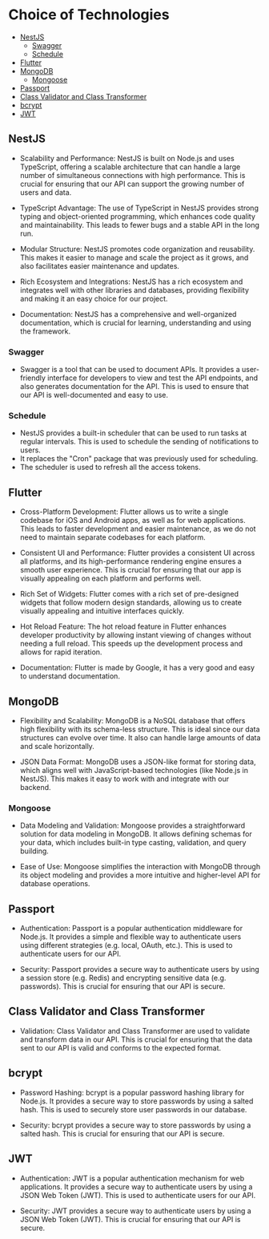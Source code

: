 # Choice of Technologies

-   [NestJS](#nestjs)
    -   [Swagger](#swagger)
    -   [Schedule](#schedule)
-   [Flutter](#flutter)
-   [MongoDB](#mongodb)
    -   [Mongoose](#mongoose)
-   [Passport](#passport)
-   [Class Validator and Class Transformer](#class-validator-and-class-transformer)
-   [bcrypt](#bcrypt)
-   [JWT](#jwt)

## NestJS

-   Scalability and Performance: NestJS is built on Node.js and uses TypeScript, offering a scalable architecture that can handle a large number of simultaneous connections with high performance. This is crucial for ensuring that our API can support the growing number of users and data.

-   TypeScript Advantage: The use of TypeScript in NestJS provides strong typing and object-oriented programming, which enhances code quality and maintainability. This leads to fewer bugs and a stable API in the long run.

-   Modular Structure: NestJS promotes code organization and reusability. This makes it easier to manage and scale the project as it grows, and also facilitates easier maintenance and updates.

-   Rich Ecosystem and Integrations: NestJS has a rich ecosystem and integrates well with other libraries and databases, providing flexibility and making it an easy choice for our project.

-   Documentation: NestJS has a comprehensive and well-organized documentation, which is crucial for learning, understanding and using the framework.

### Swagger

-   Swagger is a tool that can be used to document APIs. It provides a user-friendly interface for developers to view and test the API endpoints, and also generates documentation for the API. This is used to ensure that our API is well-documented and easy to use.

### Schedule

-   NestJS provides a built-in scheduler that can be used to run tasks at regular intervals. This is used to schedule the sending of notifications to users.
-   It replaces the "Cron" package that was previously used for scheduling.
-   The scheduler is used to refresh all the access tokens.

## Flutter

-   Cross-Platform Development: Flutter allows us to write a single codebase for iOS and Android apps, as well as for web applications. This leads to faster development and easier maintenance, as we do not need to maintain separate codebases for each platform.

-   Consistent UI and Performance: Flutter provides a consistent UI across all platforms, and its high-performance rendering engine ensures a smooth user experience. This is crucial for ensuring that our app is visually appealing on each platform and performs well.

-   Rich Set of Widgets: Flutter comes with a rich set of pre-designed widgets that follow modern design standards, allowing us to create visually appealing and intuitive interfaces quickly.

-   Hot Reload Feature: The hot reload feature in Flutter enhances developer productivity by allowing instant viewing of changes without needing a full reload. This speeds up the development process and allows for rapid iteration.

-   Documentation: Flutter is made by Google, it has a very good and easy to understand documentation.

## MongoDB

-   Flexibility and Scalability: MongoDB is a NoSQL database that offers high flexibility with its schema-less structure. This is ideal since our data structures can evolve over time. It also can handle large amounts of data and scale horizontally.

-   JSON Data Format: MongoDB uses a JSON-like format for storing data, which aligns well with JavaScript-based technologies (like Node.js in NestJS). This makes it easy to work with and integrate with our backend.

### Mongoose

-   Data Modeling and Validation: Mongoose provides a straightforward solution for data modeling in MongoDB. It allows defining schemas for your data, which includes built-in type casting, validation, and query building.

-   Ease of Use: Mongoose simplifies the interaction with MongoDB through its object modeling and provides a more intuitive and higher-level API for database operations.

## Passport

-   Authentication: Passport is a popular authentication middleware for Node.js. It provides a simple and flexible way to authenticate users using different strategies (e.g. local, OAuth, etc.). This is used to authenticate users for our API.

-   Security: Passport provides a secure way to authenticate users by using a session store (e.g. Redis) and encrypting sensitive data (e.g. passwords). This is crucial for ensuring that our API is secure.

## Class Validator and Class Transformer

-   Validation: Class Validator and Class Transformer are used to validate and transform data in our API. This is crucial for ensuring that the data sent to our API is valid and conforms to the expected format.

## bcrypt

-   Password Hashing: bcrypt is a popular password hashing library for Node.js. It provides a secure way to store passwords by using a salted hash. This is used to securely store user passwords in our database.

-   Security: bcrypt provides a secure way to store passwords by using a salted hash. This is crucial for ensuring that our API is secure.

## JWT

-   Authentication: JWT is a popular authentication mechanism for web applications. It provides a secure way to authenticate users by using a JSON Web Token (JWT). This is used to authenticate users for our API.

-   Security: JWT provides a secure way to authenticate users by using a JSON Web Token (JWT). This is crucial for ensuring that our API is secure.
